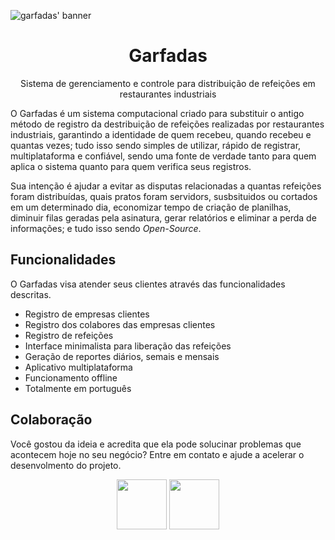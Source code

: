 ![garfadas' banner](https://github.com/garfadas/server/raw/main/docs/media/garfadas_banner.png)

<div align="center">
    <h1>Garfadas</h1>
    <p>Sistema de gerenciamento e controle para distribuição de refeições em restaurantes industriais</p>
</div>

O Garfadas é um sistema computacional criado para substituir o antigo método de registro da destribuição de refeições realizadas por restaurantes industriais, garantindo a identidade de quem recebeu, quando recebeu e quantas vezes; tudo isso sendo simples de utilizar, rápido de registrar, multiplataforma e confiável, sendo uma fonte de verdade tanto para quem aplica o sistema quanto para quem verifica seus registros.

Sua intenção é ajudar a evitar as disputas relacionadas a quantas refeições foram distribuídas, quais pratos foram servidors, susbsituidos ou cortados em um determinado dia, economizar tempo de criação de planilhas, diminuir filas geradas pela asinatura, gerar relatórios e eliminar a perda de informações; e tudo isso sendo *Open-Source*.

## Funcionalidades

O Garfadas visa atender seus clientes através das funcionalidades descritas.

- Registro de empresas clientes
- Registro dos colabores das empresas clientes
- Registro de refeições
- Interface minimalista para liberação das refeições
- Geração de reportes diários, semais e mensais
- Aplicativo multiplataforma
- Funcionamento offline
- Totalmente em português

## Colaboração

Você gostou da ideia e acredita que ela pode solucinar problemas que acontecem hoje no seu negócio? Entre em contato e ajude a acelerar o desenvolmento do projeto.

<div align="center">
    <a href="mailto:contato@henrybarreto.dev"><img width="80" src="https://user-images.githubusercontent.com/23109089/195734874-1ec43865-b603-481f-ada8-f79883ee2c50.png"></a>
    <a href="https://discord.gg/chAWNQuM"><img  width="80" src="https://user-images.githubusercontent.com/23109089/195735065-d7c2f909-f2e0-4d56-aa86-03713ce8be90.png"></a>
</div>
